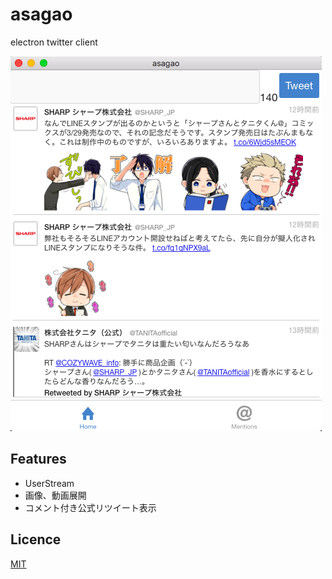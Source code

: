 # asagao
electron twitter client

![timeline](screenshot/timeline.png)

## Features
- UserStream
- 画像、動画展開
- コメント付き公式リツイート表示

## Licence

[MIT](LICENCE)